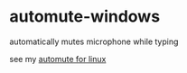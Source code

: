 # automute-windows
automatically mutes microphone while typing

see my [automute for linux](https://github.com/oh6hay/automute)
